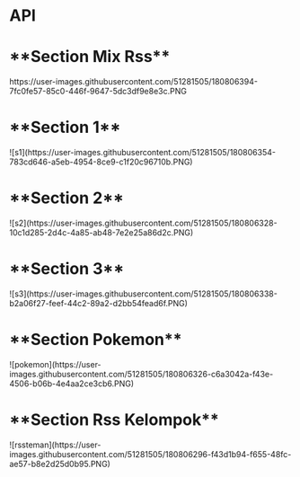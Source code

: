 # API
<h1>**Section Mix Rss**</h1>
https://user-images.githubusercontent.com/51281505/180806394-7fc0fe57-85c0-446f-9647-5dc3df9e8e3c.PNG




<h1>**Section 1**</h1>
![s1](https://user-images.githubusercontent.com/51281505/180806354-783cd646-a5eb-4954-8ce9-c1f20c96710b.PNG)



<h1>**Section 2**</h1>
![s2](https://user-images.githubusercontent.com/51281505/180806328-10c1d285-2d4c-4a85-ab48-7e2e25a86d2c.PNG)



<h1>**Section 3**</h1>
![s3](https://user-images.githubusercontent.com/51281505/180806338-b2a06f27-feef-44c2-89a2-d2bb54fead6f.PNG)



<h1>**Section Pokemon**</h1>
![pokemon](https://user-images.githubusercontent.com/51281505/180806326-c6a3042a-f43e-4506-b06b-4e4aa2ce3cb6.PNG)



<h1>**Section Rss Kelompok**</h1>
![rssteman](https://user-images.githubusercontent.com/51281505/180806296-f43d1b94-f655-48fc-ae57-b8e2d25d0b95.PNG)
